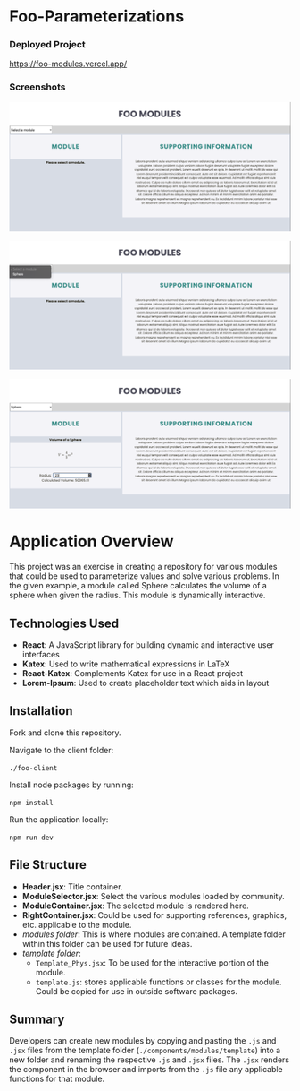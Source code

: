 # Foo-Parameterizations

### Deployed Project

https://foo-modules.vercel.app/

### Screenshots

![Screenshot 1](https://github.com/JCarter-coder/Foo-Parameterizations/blob/main/foo-client/src/assets/img/Foo_Module_pic1.png?raw=true)

![Screenshot 2](https://github.com/JCarter-coder/Foo-Parameterizations/blob/main/foo-client/src/assets/img/Foo_Module_pic2.png?raw=true)

![Screenshot 3](https://github.com/JCarter-coder/Foo-Parameterizations/blob/main/foo-client/src/assets/img/Foo_Module_pic3.png?raw=true)

# Application Overview

This project was an exercise in creating a repository for various modules that could be used to parameterize values and solve various problems. In the given example, a module called Sphere calculates the volume of a sphere when given the radius. This module is dynamically interactive.

## Technologies Used

- **React**: A JavaScript library for building dynamic and interactive user interfaces
- **Katex**: Used to write mathematical expressions in LaTeX
- **React-Katex**: Complements Katex for use in a React project
- **Lorem-Ipsum**: Used to create placeholder text which aids in layout

## Installation

Fork and clone this repository.

Navigate to the client folder:

`./foo-client`

Install node packages by running:

`npm install`

Run the application locally:

`npm run dev`

## File Structure

- **Header.jsx**: Title container.
- **ModuleSelector.jsx**: Select the various modules loaded by community.
- **ModuleContainer.jsx**: The selected module is rendered here.
- **RightContainer.jsx**: Could be used for supporting references, graphics, etc. applicable to the module.
- *modules folder*: This is where modules are contained. A template folder within this folder can be used for future ideas.
- *template folder*:
  - `Template_Phys.jsx`: To be used for the interactive portion of the module.
  - `template.js`: stores applicable functions or classes for the module. Could be copied for use in outside software packages.

## Summary

Developers can create new modules by copying and pasting the `.js` and `.jsx` files from the template folder (`./components/modules/template`) into a new folder and renaming the respective `.js` and `.jsx` files. The `.jsx` renders the component in the browser and imports from the `.js` file any applicable functions for that module. 
